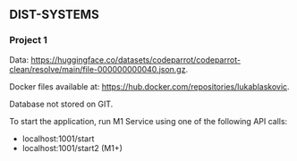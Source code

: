 ## DIST-SYSTEMS

### Project 1

Data: https://huggingface.co/datasets/codeparrot/codeparrot-clean/resolve/main/file-000000000040.json.gz. 

Docker files available at: https://hub.docker.com/repositories/lukablaskovic. 

Database not stored on GIT. 
 
To start the application, run M1 Service using one of the following API calls: 
- localhost:1001/start 
- localhost:1001/start2  (M1+)
